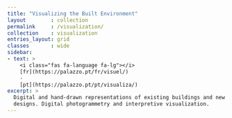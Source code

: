 ```yaml
---
title: "Visualizing the Built Environment"
layout        : collection
permalink     : /visualization/
collection    : visualization
entries_layout: grid
classes       : wide
sidebar:
- text: >
    <i class="fas fa-language fa-lg"></i> 
    [fr](https://palazzo.pt/fr/visuel/)
    ·
    [pt](https://palazzo.pt/pt/visualiza/)
excerpt: >
  Digital and hand-drawn representations of existing buildings and new
  designs. Digital photogrammetry and interpretive visualization.
---
```

